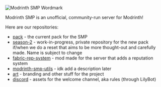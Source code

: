 ![Modrinth SMP Wordmark](https://github.com/modrinth-smp/art/blob/main/branding/wordmark/wordmark_128h.png)

Modrinth SMP is an unofficial, community-run server for Modrinth!

Here are our repositories:
- [pack](https://github.com/modrinth-smp/pack) - the current pack for the SMP
- [season-2](https://github.com/modrinth-smp/season-2) - work-in-progress, private repository for the new pack if/when we do a reset that aims to be more thought-out and carefully made. Name is subject to change
- [fabric-rep-system](https://github.com/modrinth-smp/fabric-rep-system) - mod made for the server that adds a reputation system
- [modrinth-smp-utils](https://github.com/modrinth-smp/modrinth-smp-utils) - idk add a description later
- [art](https://github.com/modrinth-smp/art) - branding and other stuff for the project
- [discord](https://github.com/modrinth-smp/discord) - assets for the welcome channel, aka rules (through LilyBot)
